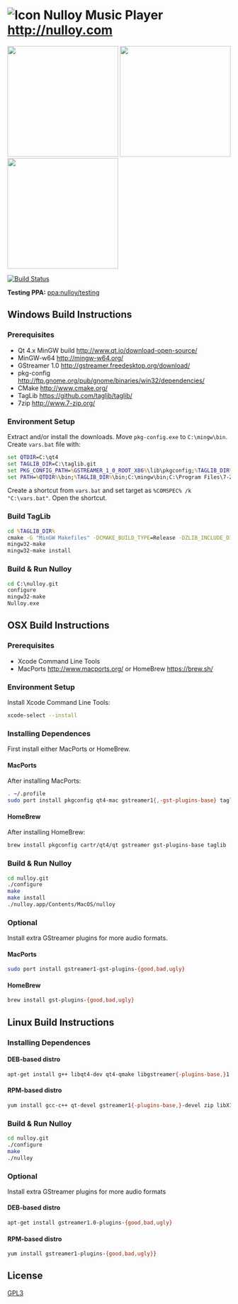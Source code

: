# ![Icon](http://nulloy.com/files/github-icon.png) Nulloy Music Player http://nulloy.com

<img src="http://nulloy.com/files/screen.png" height="250">
<img src="http://nulloy.com/files/screen_1.png" height="250">
<img src="http://nulloy.com/files/screen_2.png" height="250">

[![Build Status](https://travis-ci.org/nulloy/nulloy.svg?branch=master)](https://travis-ci.org/nulloy/nulloy)

**Testing PPA:** [ppa:nulloy/testing](https://launchpad.net/~nulloy/+archive/ubuntu/testing)

## Windows Build Instructions

### Prerequisites
* Qt 4.x MinGW build http://www.qt.io/download-open-source/
* MinGW-w64 http://mingw-w64.org/
* GStreamer 1.0 http://gstreamer.freedesktop.org/download/
* pkg-config http://ftp.gnome.org/pub/gnome/binaries/win32/dependencies/
* CMake http://www.cmake.org/
* TagLib https://github.com/taglib/taglib/
* 7zip http://www.7-zip.org/

### Environment Setup

Extract and/or install the downloads. Move ```pkg-config.exe``` to ```C:\mingw\bin```. Create ```vars.bat``` file with:

```bat
set QTDIR=C:\qt4
set TAGLIB_DIR=C:\taglib.git
set PKG_CONFIG_PATH=%GSTREAMER_1_0_ROOT_X86%\lib\pkgconfig;%TAGLIB_DIR%\lib\pkgconfig
set PATH=%QTDIR%\bin;%TAGLIB_DIR%\bin;C:\mingw\bin;C:\Program Files\7-Zip;%PATH%
```
Create a shortcut from ```vars.bat``` and set target as ```%COMSPEC% /k "C:\vars.bat"```. Open the shortcut.

### Build TagLib

```bat
cd %TAGLIB_DIR%
cmake -G "MinGW Makefiles" -DCMAKE_BUILD_TYPE=Release -DZLIB_INCLUDE_DIR=%GSTREAMER_1_0_ROOT_X86%\include -DCMAKE_INSTALL_PREFIX="."
mingw32-make
mingw32-make install
```

### Build & Run Nulloy

```bat
cd C:\nulloy.git
configure
mingw32-make
Nulloy.exe
```



## OSX Build Instructions

### Prerequisites
* Xcode Command Line Tools
* MacPorts http://www.macports.org/ or HomeBrew https://brew.sh/

### Environment Setup

Install Xcode Command Line Tools:

```sh
xcode-select --install
```

### Installing Dependences

First install either MacPorts or HomeBrew.

#### MacPorts

After installing MacPorts:

```sh
. ~/.profile
sudo port install pkgconfig qt4-mac gstreamer1{,-gst-plugins-base} taglib
```

#### HomeBrew

After installing HomeBrew:

```sh
brew install pkgconfig cartr/qt4/qt gstreamer gst-plugins-base taglib
```

### Build & Run Nulloy

```sh
cd nulloy.git
./configure
make
make install
./nulloy.app/Contents/MacOS/nulloy
```

### Optional

Install extra GStreamer plugins for more audio formats.

#### MacPorts

```sh
sudo port install gstreamer1-gst-plugins-{good,bad,ugly}
```

#### HomeBrew

```sh
brew install gst-plugins-{good,bad,ugly}
```



## Linux Build Instructions

### Installing Dependences

#### DEB-based distro

```sh
apt-get install g++ libqt4-dev qt4-qmake libgstreamer{-plugins-base,}1.0-dev zip libx11-dev libtag1-dev
```

#### RPM-based distro

```sh
yum install gcc-c++ qt-devel gstreamer1{-plugins-base,}-devel zip libX11-devel taglib-devel
```

### Build & Run Nulloy

```sh
cd nulloy.git
./configure
make
./nulloy
```

### Optional

Install extra GStreamer plugins for more audio formats

#### DEB-based distro

```sh
apt-get install gstreamer1.0-plugins-{good,bad,ugly}
```

#### RPM-based distro

```sh
yum install gstreamer1-plugins-{good,bad,ugly}}
```

## License
[GPL3](/LICENSE.GPL3)
